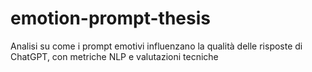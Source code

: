 # emotion-prompt-thesis
Analisi su come i prompt emotivi influenzano la qualità delle risposte di ChatGPT, con metriche NLP e valutazioni tecniche
